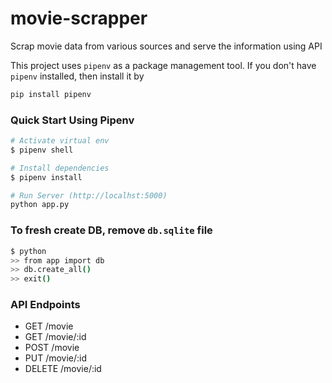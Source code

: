 # movie-scrapper
Scrap movie data from various sources and serve the information using API 

This project uses `pipenv` as a package management tool. If you don't have `pipenv` installed, then install it by

``` bash
pip install pipenv
```

### Quick Start Using Pipenv

``` bash
# Activate virtual env
$ pipenv shell

# Install dependencies
$ pipenv install

# Run Server (http://localhst:5000)
python app.py
```

### To fresh create DB, remove `db.sqlite` file
``` bash
$ python
>> from app import db
>> db.create_all()
>> exit()
```

### API Endpoints

* GET     /movie
* GET     /movie/:id
* POST    /movie
* PUT     /movie/:id
* DELETE  /movie/:id